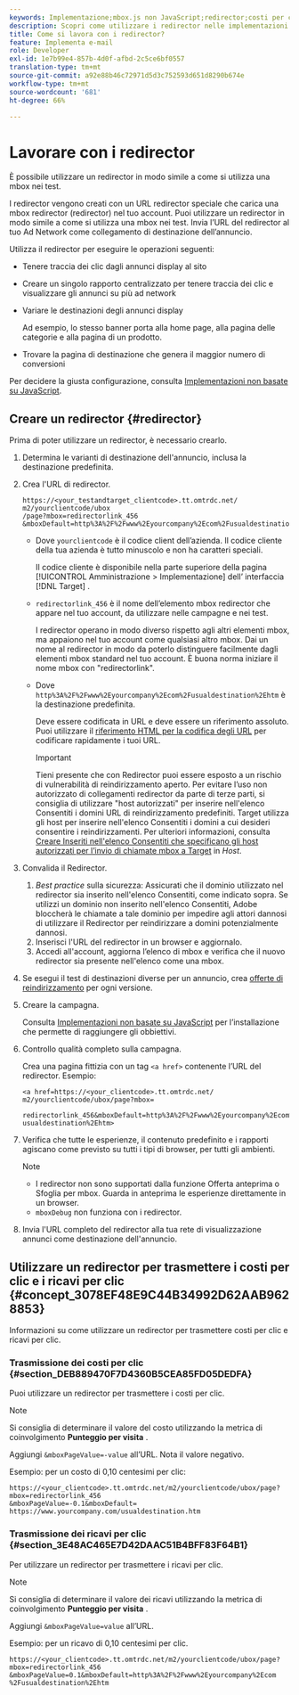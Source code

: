```yaml
---
keywords: Implementazione;mbox.js non JavaScript;redirector;costi per clic; ricavi per clic
description: Scopri come utilizzare i redirector nelle implementazioni e-mail, in modo simile a come utilizzi una mbox nelle attività di Adobe [!DNL Target] .
title: Come si lavora con i redirector?
feature: Implementa e-mail
role: Developer
exl-id: 1e7b99e4-857b-4d0f-afbd-2c5ce6bf0557
translation-type: tm+mt
source-git-commit: a92e88b46c72971d5d3c752593d651d8290b674e
workflow-type: tm+mt
source-wordcount: '681'
ht-degree: 66%

---
```


# Lavorare con i redirector

È possibile utilizzare un redirector in modo simile a come si utilizza una mbox nei test.

I redirector vengono creati con un URL redirector speciale che carica una mbox redirector (redirector) nel tuo account. Puoi utilizzare un redirector in modo simile a come si utilizza una mbox nei test. Invia l’URL del redirector al tuo Ad Network come collegamento di destinazione dell’annuncio.

Utilizza il redirector per eseguire le operazioni seguenti:

* Tenere traccia dei clic dagli annunci display al sito
* Creare un singolo rapporto centralizzato per tenere traccia dei clic e visualizzare gli annunci su più ad network
* Variare le destinazioni degli annunci display

   Ad esempio, lo stesso banner porta alla home page, alla pagina delle categorie e alla pagina di un prodotto.

* Trovare la pagina di destinazione che genera il maggior numero di conversioni

Per decidere la giusta configurazione, consulta [Implementazioni non basate su JavaScript](/help/c-implementing-target/c-non-javascript-based-implementation/non-javascript-based-implementation.md#concept_4799C58B081A43F6B3B8CC25A8D5D7C4).

## Creare un redirector {#redirector}

Prima di poter utilizzare un redirector, è necessario crearlo.

1. Determina le varianti di destinazione dell&#39;annuncio, inclusa la destinazione predefinita.
1. Crea l&#39;URL di redirector.

   ```
   https://<your_testandtarget_clientcode>.tt.omtrdc.net/​m2/yourclientcode/ubox
   /​page?mbox=redirectorlink_456
   &mboxDefault=http%3A%2F%2Fwww%2Eyourcompany%2Ecom%2Fusualdestination%2Ehtm
   ```

   * Dove `yourclientcode` è il codice client dell’azienda. Il codice cliente della tua azienda è tutto minuscolo e non ha caratteri speciali.

      Il codice cliente è disponibile nella parte superiore della pagina [!UICONTROL Amministrazione > Implementazione] dell’ interfaccia [!DNL Target] .

   * `redirectorlink_456` è il nome dell’elemento mbox redirector che appare nel tuo account, da utilizzare nelle campagne e nei test.

      I redirector operano in modo diverso rispetto agli altri elementi mbox, ma appaiono nel tuo account come qualsiasi altro mbox. Dai un nome al redirector in modo da poterlo distinguere facilmente dagli elementi mbox standard nel tuo account.  È buona norma iniziare il nome mbox con &quot;redirectorlink&quot;.

   * Dove `http%3A%2F%2Fwww%2Eyourcompany%2Ecom%2Fusualdestination%2Ehtm` è la destinazione predefinita.

      Deve essere codificata in URL e deve essere un riferimento assoluto. Puoi utilizzare il [riferimento HTML per la codifica degli URL](https://www.w3schools.com/tags/ref_urlencode.asp) per codificare rapidamente i tuoi URL.

      >[!IMPORTANT]
      >
      >Tieni presente che con Redirector puoi essere esposto a un rischio di vulnerabilità di reindirizzamento aperto. Per evitare l’uso non autorizzato di collegamenti redirector da parte di terze parti, si consiglia di utilizzare &quot;host autorizzati&quot; per inserire nell&#39;elenco Consentiti i domini URL di reindirizzamento predefiniti. Target utilizza gli host per inserire nell&#39;elenco Consentiti i domini a cui desideri consentire i reindirizzamenti. Per ulteriori informazioni, consulta [Creare Inseriti nell&#39;elenco Consentiti che specificano gli host autorizzati per l’invio di chiamate mbox a Target](/help/administrating-target/hosts.md#allowlist) in *Host*.

1. Convalida il Redirector.
   1. *Best practice* sulla sicurezza: Assicurati che il dominio utilizzato nel redirector sia inserito nell&#39;elenco Consentiti, come indicato sopra. Se utilizzi un dominio non inserito nell&#39;elenco Consentiti, Adobe bloccherà le chiamate a tale dominio per impedire agli attori dannosi di utilizzare il Redirector per reindirizzare a domini potenzialmente dannosi.
   1. Inserisci l&#39;URL del redirector in un browser e aggiornalo.
   1. Accedi all&#39;account, aggiorna l’elenco di mbox e verifica che il nuovo redirector sia presente nell&#39;elenco come una mbox.
1. Se esegui il test di destinazioni diverse per un annuncio, crea [offerte di reindirizzamento](/help/c-experiences/c-visual-experience-composer/redirect-offer.md#task_9578678D42784F5EB9638F8AC8C911FA) per ogni versione.
1. Creare la campagna.

   Consulta [Implementazioni non basate su JavaScript](/help/c-implementing-target/c-non-javascript-based-implementation/non-javascript-based-implementation.md#concept_4799C58B081A43F6B3B8CC25A8D5D7C4) per l’installazione che permette di raggiungere gli obbiettivi.
1. Controllo qualità completo sulla campagna.

   Crea una pagina fittizia con un tag `<a href>` contenente l’URL del redirector. Esempio:

   ```
   <a href=https://<your_clientcode>.tt.omtrdc.net/​m2/yourclientcode/ubox/​page?mbox=
   
   redirectorlink_456&mboxDefault=http%3A%2F%2Fwww%2Eyourcompany%2Ecom%2F​usualdestination%2Ehtm>
   ```

1. Verifica che tutte le esperienze, il contenuto predefinito e i rapporti agiscano come previsto su tutti i tipi di browser, per tutti gli ambienti.

   >[!NOTE]
   >
   >* I redirector non sono supportati dalla funzione Offerta anteprima o Sfoglia per mbox. Guarda in anteprima le esperienze direttamente in un browser.
   >* `mboxDebug` non funziona con i redirector.


1. Invia l&#39;URL completo del redirector alla tua rete di visualizzazione annunci come destinazione dell&#39;annuncio.

## Utilizzare un redirector per trasmettere i costi per clic e i ricavi per clic {#concept_3078EF48E9C44B34992D62AAB9628853}

Informazioni su come utilizzare un redirector per trasmettere costi per clic e ricavi per clic.

### Trasmissione dei costi per clic {#section_DEB889470F7D4360B5CEA85FD05DEDFA}

Puoi utilizzare un redirector per trasmettere i costi per clic.

>[!NOTE]
>
>Si consiglia di determinare il valore del costo utilizzando la metrica di coinvolgimento **Punteggio per visita** .

Aggiungi `&mboxPageValue=-value` all’URL. Nota il valore negativo.

Esempio: per un costo di 0,10 centesimi per clic:

```
https://<your_clientcode>.tt.omtrdc.net/​m2/yourclientcode/ubox/​page?mbox=redirectorlink_456
&mboxPageValue=-0.1&mboxDefault=​https://www.yourcompany.com/usualdestination.htm
```

### Trasmissione dei ricavi per clic {#section_3E48AC465E7D42DAAC51B4BFF83F64B1}

Per utilizzare un redirector per trasmettere i ricavi per clic.

>[!NOTE]
>
>Si consiglia di determinare il valore dei ricavi utilizzando la metrica di coinvolgimento **Punteggio per visita** .

Aggiungi `&mboxPageValue=value` all’URL.

Esempio: per un ricavo di 0,10 centesimi per clic.

```
https://<​your_clientcode>​​​​.tt​​.omtrdc​.net/​​m2/​yourclientcode/​ubox/​​​page?mbox=redirectorlink_456
&mboxPageValue=0.1​&mbox​Default=​​http%3A%2F%2Fwww%2E​yourcompany%2Ecom​%2Fusualdestination%2Ehtm
```
